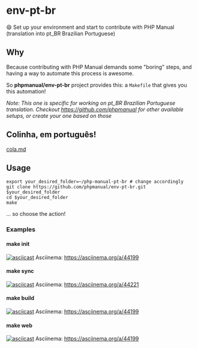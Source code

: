 # env-pt-br

:smile: Set up your environment and start to contribute with PHP Manual (translation into pt_BR Brazilian Portuguese)

## Why

Because contributing with PHP Manual demands some "boring" steps, and having a way to automate this process is awesome.

So **phpmanual/env-pt-br** project provides this: a `Makefile` that gives you this automation!

*Note: This one is specific for working on pt_BR Brazilian Portuguese translation. Checkout <https://github.com/phpmanual> for other available setups, or create your one based on those*

## Colinha, em português!

[cola.md](cola.md)

## Usage

```
export your_desired_folder=~/php-manual-pt-br # change accordingly
git clone https://github.com/phpmanual/env-pt-br.git $your_desired_folder
cd $your_desired_folder
make
```

... so choose the action!

### Examples

#### make init

[![asciicast](https://asciinema.org/a/44199.png)](https://asciinema.org/a/44199)
Asciinema: <https://asciinema.org/a/44199>

#### make sync

[![asciicast](https://asciinema.org/a/44221.png)](https://asciinema.org/a/44221)
Asciinema: <https://asciinema.org/a/44221>

#### make build

[![asciicast](https://asciinema.org/a/44201.png)](https://asciinema.org/a/44201)
Asciinema: <https://asciinema.org/a/44199>

#### make web

[![asciicast](https://asciinema.org/a/44206.png)](https://asciinema.org/a/44206)
Asciinema: <https://asciinema.org/a/44199>